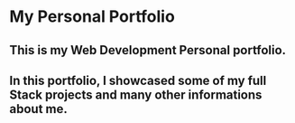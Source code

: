 # My Personal Portfolio

## This is my Web Development Personal portfolio. 
## In this portfolio, I showcased some of my full Stack projects and many other informations about me.
